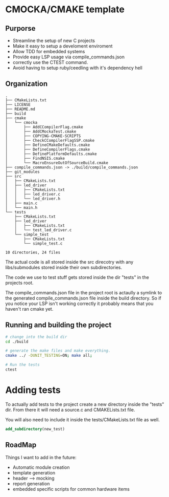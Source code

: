 # CMOCKA/CMAKE template

## Purporse

- Streamline the setup of new C projects
- Make it easy to setup a develoment enviroment
- Allow TDD for embedded systems
- Provide easy LSP usage via compile_commands.json
- correctly use the CTEST command.
- Avoid having to setup ruby/ceedling with it's dependency hell

## Organization

```
.
├── CMakeLists.txt
├── LICENSE
├── README.md
├── build
├── cmake
│   └── cmocka
│       ├── AddCCompilerFlag.cmake
│       ├── AddCMockaTest.cmake
│       ├── COPYING-CMAKE-SCRIPTS
│       ├── CheckCCompilerFlagSSP.cmake
│       ├── DefineCMakeDefaults.cmake
│       ├── DefineCompilerFlags.cmake
│       ├── DefinePlatformDefaults.cmake
│       ├── FindNSIS.cmake
│       └── MacroEnsureOutOfSourceBuild.cmake
├── compile_commands.json -> ./build/compile_commands.json
├── git_modules
├── src
│   ├── CMakeLists.txt
│   ├── led_driver
│   │   ├── CMakeLists.txt
│   │   ├── led_driver.c
│   │   └── led_driver.h
│   ├── main.c
│   └── main.h
└── tests
    ├── CMakeLists.txt
    ├── led_driver
    │   ├── CMakeLists.txt
    │   └── test_led_driver.c
    └── simple_test
        ├── CMakeLists.txt
        └── simple_test.c

10 directories, 24 files
```

The actual code is all stored inside the src direcotry with any libs/submodules
stored inside their own subdirectories.

The code we use to test stuff gets stored inside the dir "tests" in the 
projects root.

The compile_commands.json file in the project root is actaully a symlink to
the generated compile_commands.json file inside the build directory. So if
you notice your LSP isn't working correctly it probably means that you haven't
ran cmake yet.


## Running and building the project

```sh
# change into the build dir
cd ./build

# generate the make files and make everything.
cmake ../ -DUNIT_TESTING=ON; make all;

# Run the tests
ctest

```

# Adding tests

To actually add tests to the project create a new directory inside the
"tests" dir. From there it will need a source.c and CMAKELists.txt file.

You will also need to include it inside the tests/CMakeLists.txt file as well.

```cmake
add_subdirectory(new_test)
```

## RoadMap

Things I want to add in the future:

- Automatic module creation
- template generation
- header --> mocking
- report generation
- embedded specific scripts for common hardware items





